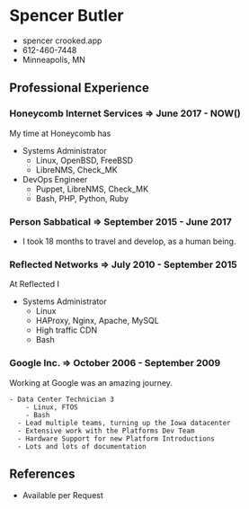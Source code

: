 # Spencer Butler
- spencer crooked.app
- 612-460-7448
- Minneapolis, MN
## Professional Experience 
### Honeycomb Internet Services => June 2017 - NOW()
My time at Honeycomb has 

- Systems Administrator
    - Linux, OpenBSD, FreeBSD
    - LibreNMS, Check_MK
- DevOps Engineer
    - Puppet, LibreNMS, Check_MK
    - Bash, PHP, Python, Ruby
### Person Sabbatical           => September 2015 - June 2017
- I took 18 months to travel and develop, as a human being.
### Reflected Networks          => July 2010 - September 2015
At Reflected I   

- Systems Administrator 
    - Linux
    - HAProxy, Nginx, Apache, MySQL
    - High traffic CDN
    - Bash
### Google Inc.                 => October 2006 - September 2009
Working at Google was an amazing journey.  

    - Data Center Technician 3
        - Linux, FTOS
        - Bash
      - Lead multiple teams, turning up the Iowa datacenter
      - Extensive work with the Platforms Dev Team
      - Hardware Support for new Platform Introductions
      - Lots and lots of documentation
## References
- Available per Request
